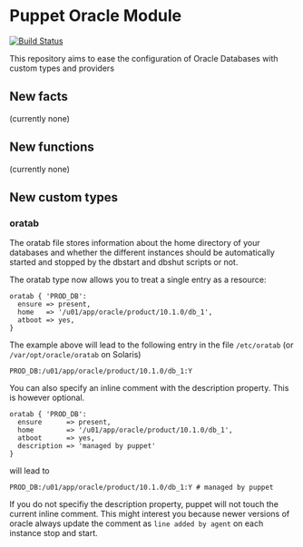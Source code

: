 Puppet Oracle Module
====================

[![Build Status](https://travis-ci.org/stschulte/puppet-oracle.png?branch=master)](https://travis-ci.org/stschulte/puppet-oracle)

This repository aims to ease the configuration of Oracle
Databases with custom types and providers

New facts
---------
(currently none)

New functions
-------------
(currently none)

New custom types
----------------


### oratab

The oratab file stores information about the home directory of your databases and whether
the different instances should be automatically started and stopped by the dbstart and
dbshut scripts or not.

The oratab type now allows you to treat a single entry as a resource:

    oratab { 'PROD_DB':
      ensure => present,
      home   => '/u01/app/oracle/product/10.1.0/db_1',
      atboot => yes,
    }

The example above will lead to the following entry in the file `/etc/oratab` (or `/var/opt/oracle/oratab` on Solaris)

    PROD_DB:/u01/app/oracle/product/10.1.0/db_1:Y

You can also specify an inline comment with the description property. This is however optional.

    oratab { 'PROD_DB':
      ensure      => present,
      home        => '/u01/app/oracle/product/10.1.0/db_1',
      atboot      => yes,
      description => 'managed by puppet'
    }

will lead to

    PROD_DB:/u01/app/oracle/product/10.1.0/db_1:Y # managed by puppet

If you do not specifiy the description property, puppet will not touch the current inline comment.
This might interest you because newer versions of oracle always update the comment as
`line added by agent` on each instance stop and start.
